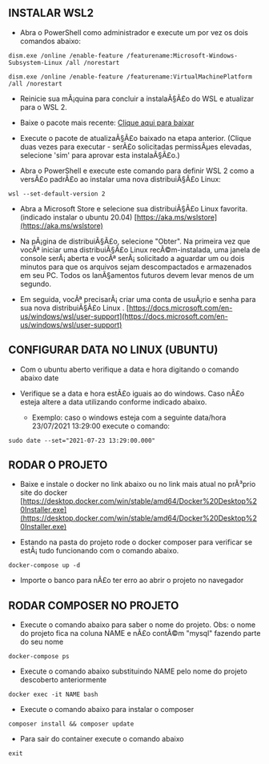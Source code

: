 ## INSTALAR WSL2

- Abra o PowerShell como administrador e execute um por vez os dois comandos abaixo:
```console
dism.exe /online /enable-feature /featurename:Microsoft-Windows-Subsystem-Linux /all /norestart

dism.exe /online /enable-feature /featurename:VirtualMachinePlatform /all /norestart
```

- Reinicie sua mÃ¡quina para concluir a instalaÃ§Ã£o do WSL e atualizar para o WSL 2.

- Baixe o pacote mais recente:
[Clique aqui para baixar](https://wslstorestorage.blob.core.windows.net/wslblob/wsl_update_x64.msi)

- Execute o pacote de atualizaÃ§Ã£o baixado na etapa anterior. (Clique duas vezes para executar - serÃ£o solicitadas permissÃµes elevadas, selecione 'sim' para aprovar esta instalaÃ§Ã£o.)

- Abra o PowerShell e execute este comando para definir WSL 2 como a versÃ£o padrÃ£o ao instalar uma nova distribuiÃ§Ã£o Linux:
```console
wsl --set-default-version 2
```

- Abra a Microsoft Store e selecione sua distribuiÃ§Ã£o Linux favorita. (indicado instalar o ubuntu 20.04)
[https://aka.ms/wslstore](https://aka.ms/wslstore)

- Na pÃ¡gina de distribuiÃ§Ã£o, selecione "Obter".
Na primeira vez que vocÃª iniciar uma distribuiÃ§Ã£o Linux recÃ©m-instalada, uma janela de console serÃ¡ aberta e vocÃª serÃ¡ solicitado a aguardar um ou dois minutos para que os arquivos sejam descompactados e armazenados em seu PC. Todos os lanÃ§amentos futuros devem levar menos de um segundo.

- Em seguida, vocÃª precisarÃ¡ criar uma conta de usuÃ¡rio e senha para sua nova distribuiÃ§Ã£o Linux .
[https://docs.microsoft.com/en-us/windows/wsl/user-support](https://docs.microsoft.com/en-us/windows/wsl/user-support)

## CONFIGURAR DATA NO LINUX (UBUNTU)

- Com o ubuntu aberto verifique a data e hora digitando o comando abaixo
date

- Verifique se a data e hora estÃ£o iguais ao do windows. Caso nÃ£o esteja altere a data utilizando conforme indicado abaixo.
	- Exemplo: caso o windows esteja com a seguinte data/hora 23/07/2021 13:29:00 execute o comando:
```console
sudo date --set="2021-07-23 13:29:00.000"
```

## RODAR O PROJETO

- Baixe e instale o docker no link abaixo ou no link mais atual no prÃ³prio site do docker
[https://desktop.docker.com/win/stable/amd64/Docker%20Desktop%20Installer.exe](https://desktop.docker.com/win/stable/amd64/Docker%20Desktop%20Installer.exe)

- Estando na pasta do projeto rode o docker composer para verificar se estÃ¡ tudo funcionando com o comando abaixo.
```console
docker-compose up -d
```

- Importe o banco para nÃ£o ter erro ao abrir o projeto no navegador

## RODAR COMPOSER NO PROJETO

- Execute o comando abaixo para saber o nome do projeto. Obs: o nome do projeto fica na coluna NAME e nÃ£o contÃ©m "mysql" fazendo parte do seu nome
```console
docker-compose ps
```

- Execute o comando abaixo substituindo NAME pelo nome do projeto descoberto anteriormente
```console
docker exec -it NAME bash
```

- Execute o comando abaixo para instalar o composer
```console
composer install && composer update
```

- Para sair do container execute o comando abaixo
```console
exit
```